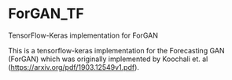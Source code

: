 # ForGAN_TF
TensorFlow-Keras implementation for ForGAN

This is a tensorflow-keras implementation for the Forecasting GAN (ForGAN) which was originally implemented by Koochali et. al (https://arxiv.org/pdf/1903.12549v1.pdf). 
